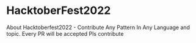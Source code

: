 # HacktoberFest2022
About Hacktoberfest2022 - Contribute Any Pattern In Any Language and topic. Every PR will be accepted Pls contribute
